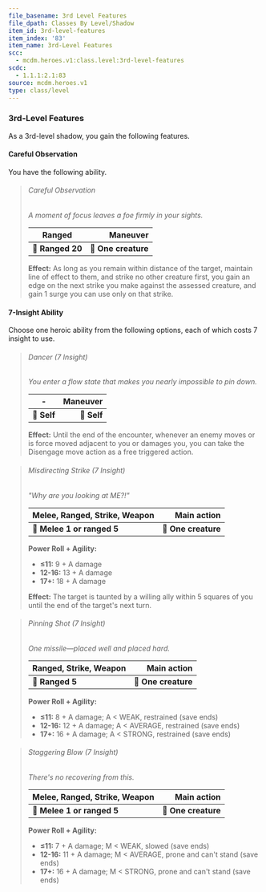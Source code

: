 ```yaml
---
file_basename: 3rd Level Features
file_dpath: Classes By Level/Shadow
item_id: 3rd-level-features
item_index: '83'
item_name: 3rd-Level Features
scc:
  - mcdm.heroes.v1:class.level:3rd-level-features
scdc:
  - 1.1.1:2.1:83
source: mcdm.heroes.v1
type: class/level
---
```


### 3rd-Level Features

As a 3rd-level shadow, you gain the following features.

#### Careful Observation

You have the following ability.

<!-- -->
> ###### Careful Observation
>
> *A moment of focus leaves a foe firmly in your sights.*
>
> | **Ranged**       |        **Maneuver** |
> | ---------------- | ------------------: |
> | **📏 Ranged 20** | **🎯 One creature** |
>
> **Effect:** As long as you remain within distance of the target, maintain line of effect to them, and strike no other creature first, you gain an edge on the next strike you make against the assessed creature, and gain 1 surge you can use only on that strike.

#### 7-Insight Ability

Choose one heroic ability from the following options, each of which costs 7 insight to use.

<!-- -->
> ###### Dancer (7 Insight)
>
> *You enter a flow state that makes you nearly impossible to pin down.*
>
> | **-**       | **Maneuver** |
> | ----------- | -----------: |
> | **📏 Self** |  **🎯 Self** |
>
> **Effect:** Until the end of the encounter, whenever an enemy moves or is force moved adjacent to you or damages you, you can take the Disengage move action as a free triggered action.

<!-- -->
> ###### Misdirecting Strike (7 Insight)
>
> *"Why are you looking at ME?!"*
>
> | **Melee, Ranged, Strike, Weapon** |     **Main action** |
> | --------------------------------- | ------------------: |
> | **📏 Melee 1 or ranged 5**        | **🎯 One creature** |
>
> **Power Roll + Agility:**
>
> - **≤11:** 9 + A damage
> - **12-16:** 13 + A damage
> - **17+:** 18 + A damage
>
> **Effect:** The target is taunted by a willing ally within 5 squares of you until the end of the target's next turn.

<!-- -->
> ###### Pinning Shot (7 Insight)
>
> *One missile—placed well and placed hard.*
>
> | **Ranged, Strike, Weapon** |     **Main action** |
> | -------------------------- | ------------------: |
> | **📏 Ranged 5**            | **🎯 One creature** |
>
> **Power Roll + Agility:**
>
> - **≤11:** 8 + A damage; A < WEAK, restrained (save ends)
> - **12-16:** 12 + A damage; A < AVERAGE, restrained (save ends)
> - **17+:** 16 + A damage; A < STRONG, restrained (save ends)

<!-- -->
> ###### Staggering Blow (7 Insight)
>
> *There's no recovering from this.*
>
> | **Melee, Ranged, Strike, Weapon** |     **Main action** |
> | --------------------------------- | ------------------: |
> | **📏 Melee 1 or ranged 5**        | **🎯 One creature** |
>
> **Power Roll + Agility:**
>
> - **≤11:** 7 + A damage; M < WEAK, slowed (save ends)
> - **12-16:** 11 + A damage; M < AVERAGE, prone and can't stand (save ends)
> - **17+:** 16 + A damage; M < STRONG, prone and can't stand (save ends)
